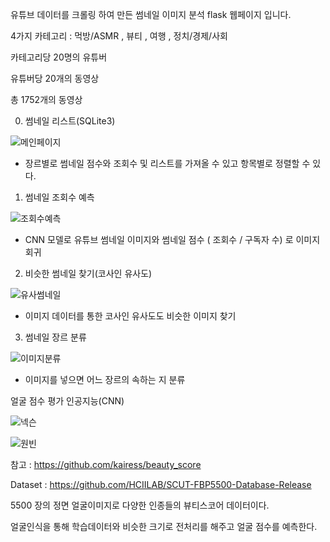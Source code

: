 유튜브 데이터를 크롤링 하여 만든 썸네일 이미지 분석 flask 웹페이지 입니다.

4가지 카테고리 : 먹방/ASMR , 뷰티 , 여행 , 정치/경제/사회

카테고리당 20명의 유튜버

유튜버당 20개의 동영상

총 1752개의 동영상

0. 썸네일 리스트(SQLite3)

![메인페이지](https://img1.daumcdn.net/thumb/R1280x0/?scode=mtistory2&fname=https%3A%2F%2Fblog.kakaocdn.net%2Fdn%2FvSMpj%2Fbtq0nOMfCF3%2FfIQUlAXGZph0tSK58sjUUk%2Fimg.png)

 - 장르별로 썸네일 점수와 조회수 및 리스트를 가져올 수 있고 항목별로 정렬할 수 있다.

1. 썸네일 조회수 예측

![조회수예측](https://img1.daumcdn.net/thumb/R1280x0/?scode=mtistory2&fname=https%3A%2F%2Fblog.kakaocdn.net%2Fdn%2FnjVKJ%2Fbtq0iWEvqMX%2FTly8FcmRmjIUtk1vsE4wEk%2Fimg.png)

- CNN 모델로 유튜브 썸네일 이미지와 썸네일 점수 ( 조회수 / 구독자 수) 로 이미지 회귀

2. 비슷한 썸네일 찾기(코사인 유사도)

![유사썸네일](https://img1.daumcdn.net/thumb/R1280x0/?scode=mtistory2&fname=https%3A%2F%2Fblog.kakaocdn.net%2Fdn%2FbKRnj5%2Fbtq0oa9k73D%2Fi6phT71WNZApUOQc3Edof1%2Fimg.png)

- 이미지 데이터를 통한 코사인 유사도도 비슷한 이미지 찾기

3. 썸네일 장르 분류

![이미지분류](https://img1.daumcdn.net/thumb/R1280x0/?scode=mtistory2&fname=https%3A%2F%2Fblog.kakaocdn.net%2Fdn%2FtooyE%2Fbtq0nOMfCqY%2FNhHAbA2PoEqeKlidvWZTwk%2Fimg.png)

- 이미지를 넣으면 어느 장르의 속하는 지 분류

얼굴 점수 평가 인공지능(CNN)

![넥슨](https://img1.daumcdn.net/thumb/R1280x0/?scode=mtistory2&fname=https%3A%2F%2Fblog.kakaocdn.net%2Fdn%2FcquERc%2Fbtq0iWkc04e%2FjGMlrJnqMlahRtjLumRuBk%2Fimg.png)

![원빈](https://img1.daumcdn.net/thumb/R1280x0/?scode=mtistory2&fname=https%3A%2F%2Fblog.kakaocdn.net%2Fdn%2Fb2Dgl2%2Fbtq0fjNXx5Q%2FJ5PUfmHaY6Ik1kBS3mi671%2Fimg.png)

참고 : https://github.com/kairess/beauty_score <br>

Dataset : https://github.com/HCIILAB/SCUT-FBP5500-Database-Release <br>

5500 장의 정면 얼굴이미지로 다양한 인종들의 뷰티스코어 데이터이다. <br>

얼굴인식을 통해 학습데이터와 비슷한 크기로 전처리를 해주고 얼굴 점수를 예측한다.


